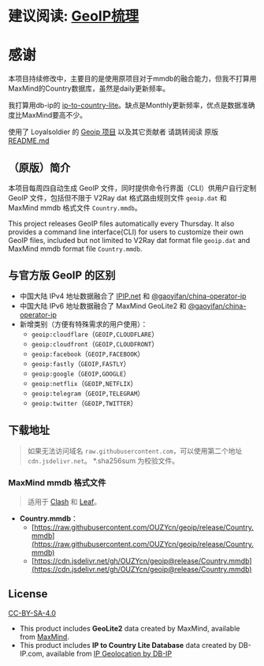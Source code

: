 # 建议阅读: [GeoIP梳理](https://github.com/MaurUppi/geoip/blob/master/GeoIP%E6%A2%B3%E7%90%86.md)
# 感谢 

本项目持续修改中，主要目的是使用原项目对于mmdb的融合能力，但我不打算用MaxMind的Country数据库，虽然是daily更新频率。

我打算用db-ip的 [ip-to-country-lite](https://db-ip.com/db/download/ip-to-country-lite)。缺点是Monthly更新频率，优点是数据准确度比MaxMind要高不少。

使用了 Loyalsoldier 的 [Geoip 项目](https://github.com/Loyalsoldier/geoip) 以及其它贡献者
请跳转阅读 原版 [README.md](https://github.com/Loyalsoldier/geoip/blob/master/README.md)



## （原版）简介

本项目每周四自动生成 GeoIP 文件，同时提供命令行界面（CLI）供用户自行定制 GeoIP 文件，包括但不限于 V2Ray dat 格式路由规则文件 `geoip.dat` 和 MaxMind mmdb 格式文件 `Country.mmdb`。

This project releases GeoIP files automatically every Thursday. It also provides a command line interface(CLI) for users to customize their own GeoIP files, included but not limited to V2Ray dat format file `geoip.dat` and MaxMind mmdb format file `Country.mmdb`.

## 与官方版 GeoIP 的区别

- 中国大陆 IPv4 地址数据融合了 [IPIP.net](https://github.com/17mon/china_ip_list/blob/master/china_ip_list.txt) 和 [@gaoyifan/china-operator-ip](https://github.com/gaoyifan/china-operator-ip/blob/ip-lists/china.txt)
- 中国大陆 IPv6 地址数据融合了 MaxMind GeoLite2 和 [@gaoyifan/china-operator-ip](https://github.com/gaoyifan/china-operator-ip/blob/ip-lists/china6.txt)
- 新增类别（方便有特殊需求的用户使用）：
  - `geoip:cloudflare`（`GEOIP,CLOUDFLARE`）
  - `geoip:cloudfront`（`GEOIP,CLOUDFRONT`）
  - `geoip:facebook`（`GEOIP,FACEBOOK`）
  - `geoip:fastly`（`GEOIP,FASTLY`）
  - `geoip:google`（`GEOIP,GOOGLE`）
  - `geoip:netflix`（`GEOIP,NETFLIX`）
  - `geoip:telegram`（`GEOIP,TELEGRAM`）
  - `geoip:twitter`（`GEOIP,TWITTER`）

## 下载地址

> 如果无法访问域名 `raw.githubusercontent.com`，可以使用第二个地址 `cdn.jsdelivr.net`。
> *.sha256sum 为校验文件。

### MaxMind mmdb 格式文件

> 适用于 [Clash](https://github.com/Dreamacro/clash) 和 [Leaf](https://github.com/eycorsican/leaf)。

- **Country.mmdb**：
  - [https://raw.githubusercontent.com/OUZYcn/geoip/release/Country.mmdb](https://raw.githubusercontent.com/OUZYcn/geoip/release/Country.mmdb)
  - [https://cdn.jsdelivr.net/gh/OUZYcn/geoip@release/Country.mmdb](https://cdn.jsdelivr.net/gh/OUZYcn/geoip@release/Country.mmdb)


## License

[CC-BY-SA-4.0](https://creativecommons.org/licenses/by-sa/4.0/)

- This product includes **GeoLite2** data created by MaxMind, available from [MaxMind](http://www.maxmind.com).
- This product includes **IP to Country Lite Database** data created by DB-IP.com, available from [IP Geolocation by DB-IP](https://db-ip.com)

